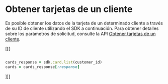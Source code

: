 # Obtener tarjetas de un cliente

Es posible obtener los datos de la tarjeta de un determinado cliente a través de su ID de cliente utilizando el SDK a continuación. Para obtener detalles sobre los parámetros de solicitud, consulte la API [Obtener tarjetas de un cliente](/developers/es/reference/cards/_customers_customer_id_cards/get).

[[[
```ruby

cards_response = sdk.card.list(customer_id)
cards = cards_response[:response]

```
]]]